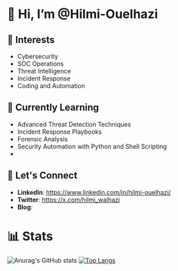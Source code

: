 # 👋 Hi, I’m @Hilmi-Ouelhazi

## 👀 Interests
- Cybersecurity
- SOC Operations
- Threat Intelligence
- Incident Response
- Coding and Automation

## 🌱 Currently Learning
- Advanced Threat Detection Techniques
- Incident Response Playbooks
- Forensic Analysis
- Security Automation with Python and Shell Scripting
- 
## 💬 Let's Connect
- **LinkedIn**: https://www.linkedin.com/in/hilmi-ouelhazi/
- **Twitter**: https://x.com/hilmi_walhazi
- **Blog**: 
  
# 📊 Stats

![Anurag's GitHub stats](https://github-readme-stats.vercel.app/api?username=Hilmi-z&show_icons=true&theme=github_dark)
[![Top Langs](https://github-readme-stats.vercel.app/api/top-langs/?username=Hilmi-z&layout=donut&theme=github_dark)](https://github.com/anuraghazra/github-readme-stats)

